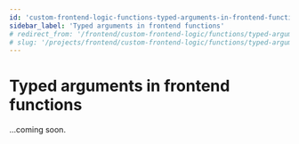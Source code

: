 ```yaml
---
id: 'custom-frontend-logic-functions-typed-arguments-in-frontend-functions'
sidebar_label: 'Typed arguments in frontend functions'
# redirect_from: '/frontend/custom-frontend-logic/functions/typed-arguments-in-frontend-functions'
# slug: '/projects/frontend/custom-frontend-logic/functions/typed-arguments-in-frontend-functions'
---
```


# Typed arguments in frontend functions

...coming soon.
